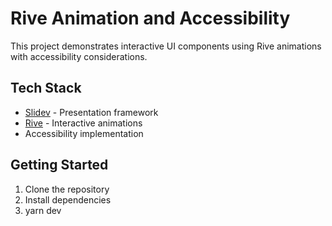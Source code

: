 # Rive Animation and Accessibility

This project demonstrates interactive UI components using Rive animations with accessibility considerations.

## Tech Stack

- [Slidev](https://sli.dev/) - Presentation framework
- [Rive](https://rive.app/) - Interactive animations
- Accessibility implementation

## Getting Started

1. Clone the repository
2. Install dependencies
3. yarn dev
